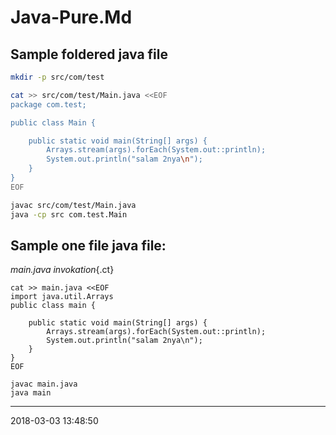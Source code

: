 # Java-Pure.Md

## Sample foldered java file
```bash
mkdir -p src/com/test

cat >> src/com/test/Main.java <<EOF
package com.test;

public class Main {

    public static void main(String[] args) {
        Arrays.stream(args).forEach(System.out::println);
        System.out.println("salam 2nya\n");
    }
}
EOF

javac src/com/test/Main.java
java -cp src com.test.Main
```
## Sample one file java file:
_main.java invokation_{.ct}
```
cat >> main.java <<EOF
import java.util.Arrays
public class main {

    public static void main(String[] args) {
        Arrays.stream(args).forEach(System.out::println);
        System.out.println("salam 2nya\n");
    }
}
EOF

javac main.java
java main
```

-----------------------------------------
2018-03-03 13:48:50
